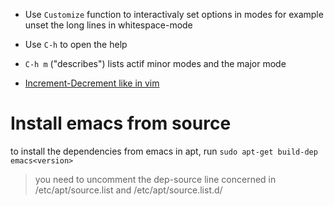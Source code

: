 * Use `Customize` function to interactivaly set options in modes
  for example unset the long lines in whitespace-mode
* Use `C-h` to open the help
* `C-h m` ("describes") lists actif minor modes and the major mode

* [Increment-Decrement like in vim](https://github.com/cofi/evil-numbers)

# Install emacs from source
to install the dependencies from emacs in apt, run `sudo apt-get build-dep emacs<version>`  
> you need to uncomment the dep-source line concerned in /etc/apt/source.list and /etc/apt/source.list.d/
